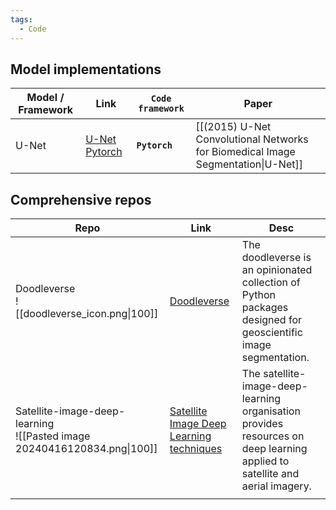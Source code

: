```yaml
---
tags:
  - Code
---
```

## Model implementations

| Model / Framework | Link                                                      | **`Code framework`** | Paper                                                                            |
| ----------------- | --------------------------------------------------------- | -------------------- | -------------------------------------------------------------------------------- |
| U-Net             | [U-Net Pytorch](https://github.com/milesial/Pytorch-UNet) | **`Pytorch`**        | [[(2015) U-Net Convolutional Networks for Biomedical Image Segmentation\|U-Net]] |
## Comprehensive repos

| Repo                                                                       | Link                                                                                         | Desc                                                                                                                        |
| -------------------------------------------------------------------------- | -------------------------------------------------------------------------------------------- | --------------------------------------------------------------------------------------------------------------------------- |
| Doodleverse<br>![[doodleverse_icon.png\|100]]                              | [Doodleverse](https://github.com/Doodleverse)                                                | The doodleverse is an opinionated collection of Python packages designed for geoscientific image segmentation.              |
| Satellite-image-deep-learning<br>![[Pasted image 20240416120834.png\|100]] | [Satellite Image Deep Learning techniques](https://github.com/satellite-image-deep-learning) | The satellite-image-deep-learning organisation provides resources on deep learning applied to satellite and aerial imagery. |
|                                                                            |                                                                                              |                                                                                                                             |
